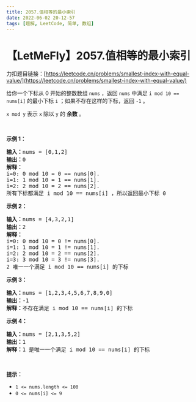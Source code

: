 ```yaml
---
title: 2057.值相等的最小索引
date: 2022-06-02 20-12-57
tags: [题解, LeetCode, 简单, 数组]
---
```


# 【LetMeFly】2057.值相等的最小索引

力扣题目链接：[https://leetcode.cn/problems/smallest-index-with-equal-value/](https://leetcode.cn/problems/smallest-index-with-equal-value/)

<p>给你一个下标从 0 开始的整数数组 <code>nums</code> ，返回 <code>nums</code> 中满足<em> </em><code>i mod 10 == nums[i]</code><em> </em>的最小下标 <code>i</code> ；如果不存在这样的下标，返回<em> </em><code>-1</code><em> </em>。</p>

<p><code>x mod y</code> 表示 <code>x</code> 除以 <code>y</code> 的 <strong>余数</strong> 。</p>

<p>&nbsp;</p>

<p><strong>示例 1：</strong></p>

<pre><strong>输入：</strong>nums = [0,1,2]
<strong>输出：</strong>0
<strong>解释：</strong>
i=0: 0 mod 10 = 0 == nums[0].
i=1: 1 mod 10 = 1 == nums[1].
i=2: 2 mod 10 = 2 == nums[2].
所有下标都满足 i mod 10 == nums[i] ，所以返回最小下标 0
</pre>

<p><strong>示例 2：</strong></p>

<pre><strong>输入：</strong>nums = [4,3,2,1]
<strong>输出：</strong>2
<strong>解释：</strong>
i=0: 0 mod 10 = 0 != nums[0].
i=1: 1 mod 10 = 1 != nums[1].
i=2: 2 mod 10 = 2 == nums[2].
i=3: 3 mod 10 = 3 != nums[3].
2 唯一一个满足 i mod 10 == nums[i] 的下标
</pre>

<p><strong>示例 3：</strong></p>

<pre><strong>输入：</strong>nums = [1,2,3,4,5,6,7,8,9,0]
<strong>输出：</strong>-1
<strong>解释：</strong>不存在满足 i mod 10 == nums[i] 的下标
</pre>

<p><strong>示例 4：</strong></p>

<pre><strong>输入：</strong>nums = [2,1,3,5,2]
<strong>输出：</strong>1
<strong>解释：</strong>1 是唯一一个满足 i mod 10 == nums[i] 的下标
</pre>

<p>&nbsp;</p>

<p><strong>提示：</strong></p>

<ul>
	<li><code>1 &lt;= nums.length &lt;= 100</code></li>
	<li><code>0 &lt;= nums[i] &lt;= 9</code></li>
</ul>


    